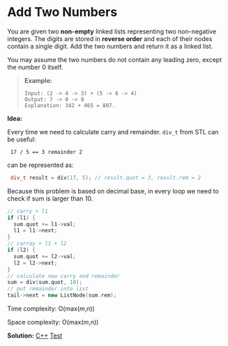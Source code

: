 # Add Two Numbers

You are given two **non-empty** linked lists representing two non-negative integers. The digits are stored in **reverse order** and each of their nodes contain a single digit. Add the two numbers and return it as a linked list.

You may assume the two numbers do not contain any leading zero, except the number 0 itself.

> **Example:**
>
> ```
> Input: (2 -> 4 -> 3) + (5 -> 6 -> 4)
> Output: 7 -> 0 -> 8
> Explanation: 342 + 465 = 807.
> ```



**Idea:**

Every time we need to calculate carry and remainder. `div_t` from STL can be useful:

```
 17 / 5 == 3 remainder 2
```

can be represented as:

```cpp
 div_t result = div(17, 5);	// result.quot = 3, result.rem = 2
```

Because this problem is based on decimal base, in every loop we need to check if sum is larger than 10.

```cpp
// carry + l1
if (l1) {
  sum.quot += l1->val;
  l1 = l1->next;
}
// carray + l1 + l2
if (l2) {
  sum.quot += l2->val;
  l2 = l2->next;
}
// calculate new carry and remainder
sum = div(sum.quot, 10);
// put remainder into list
tail->next = new ListNode(sum.rem);
```



Time complexity: O(max(*m*,*n*))

Space complexity: O(max(*m*,*n*))



**Solution:** [C++](./solution.h)	[Test](./Test.cpp)